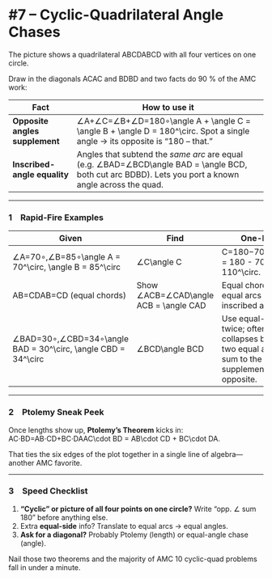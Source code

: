 # #7 – Cyclic-Quadrilateral Angle Chases

The picture shows a quadrilateral ABCDABCD with all four vertices on one circle.

Draw in the diagonals ACAC and BDBD and two facts do 90 % of the AMC work:

| Fact | How to use it |
| --- | --- |
| **Opposite angles supplement** | ∠A+∠C=∠B+∠D=180∘\angle A + \angle C = \angle B + \angle D = 180^\circ.  Spot a single angle → its opposite is “180 – that.” |
| **Inscribed-angle equality** | Angles that subtend the *same arc* are equal (e.g. ∠BAD=∠BCD\angle BAD = \angle BCD, both cut arc BDBD).  Lets you port a known angle across the quad. |

---

### 1 Rapid-Fire Examples

| Given | Find | One-liner |
| --- | --- | --- |
| ∠A=70∘,∠B=85∘\angle A = 70^\circ, \angle B = 85^\circ | ∠C\angle C | C=180−70=110∘.C = 180 - 70 = 110^\circ. |
| AB=CDAB=CD (equal chords) | Show ∠ACB=∠CAD\angle ACB = \angle CAD | Equal chords ⇒ equal arcs ⇒ equal inscribed angles. |
| ∠BAD=30∘,∠CBD=34∘\angle BAD = 30^\circ, \angle CBD = 34^\circ | ∠BCD\angle BCD | Use equal-arc idea twice; often collapses because two equal angles sum to the supplementary opposite. |

---

### 2 Ptolemy Sneak Peek

Once lengths show up, **Ptolemy’s Theorem** kicks in: AC⋅BD=AB⋅CD+BC⋅DAAC\cdot BD = AB\cdot CD + BC\cdot DA.

That ties the six edges of the plot together in a single line of algebra—another AMC favorite.

---

### 3 Speed Checklist

1. **“Cyclic” or picture of all four points on one circle?** Write “opp. ∠ sum 180” before anything else.
2. Extra **equal-side** info? Translate to equal arcs → equal angles.
3. **Ask for a diagonal?** Probably Ptolemy (length) or equal-angle chase (angle).

Nail those two theorems and the majority of AMC 10 cyclic-quad problems fall in under a minute.